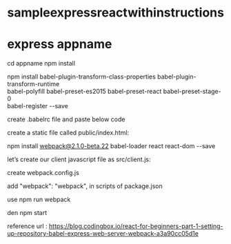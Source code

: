 # sampleexpressreactwithinstructions

# express appname

cd appname
npm install

npm install babel-plugin-transform-class-properties babel-plugin-transform-runtime \
            babel-polyfill babel-preset-es2015 babel-preset-react babel-preset-stage-0 \
            babel-register --save

create .babelrc file and paste below code

create a static file called public/index.html:

npm install webpack@2.1.0-beta.22 babel-loader react react-dom --save


let’s create our client javascript file as src/client.js:

create webpack.config.js


add "webpack": "webpack", in scripts of package.json

use npm run webpack

den npm start



reference url : https://blog.codingbox.io/react-for-beginners-part-1-setting-up-repository-babel-express-web-server-webpack-a3a90cc05d1e
